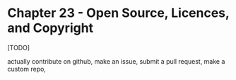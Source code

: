 # Chapter 23 - Open Source, Licences, and Copyright

[TODO]

actually contribute on github, make an issue, submit a pull request, make a custom repo,
